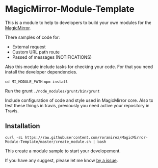 # MagicMirror-Module-Template
This is a module to help to developers to build your own modules for the [MagicMirror](https://github.com/MichMich/MagicMirror). 

There samples of code for:
- External request
- Custom URL path route
- Passed of messages (NOTIFICATIONS)

Also this module include tasks for checking your code. For that you need install the developer dependencies.

`cd MI_MODULE_PATH`
`npm install`

Run the grunt
`./node_modules/grunt/bin/grunt`

Include configuration of code and style used in MagicMirror core. Also to test these things in travis, previously you need active your repository in Travis.


## Installation

`curl -sL https://raw.githubusercontent.com/roramirez/MagicMirror-Module-Template/master/create_module.sh | bash`


This create a module sample to start your developement.

If you have any suggest, please let me know [by a issue](https://github.com/roramirez/MagicMirror-Module-Template/issues/new).
